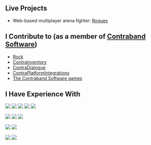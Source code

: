 ## Live Projects

- Web-based multiplayer arena fighter: [Rogues](https://rogues.seraph.parts/)

## I Contribute to (as a member of [Contraband Software](https://github.com/Contraband-Software/))

- [Rock](https://github.com/Contraband-Software/Rock/)
- [ContraInventory](https://github.com/Contraband-Software/ContraInventory)
- [ContraDialogue](https://github.com/Contraband-Software/ContraDialogue)
- [ContraPlatformIntegrations](https://github.com/Contraband-Software/ContraPlatformIntegrations)
- [The Contraband Software games](https://github.com/Contraband-Software)

## I Have Experience With

<p align="center">
  
![](https://img.shields.io/badge/Python-FFD43B?style=for-the-badge&logo=python&logoColor=blue)
![](https://img.shields.io/badge/C%2B%2B-00599C?style=for-the-badge&logo=c%2B%2B&logoColor=white)
![](https://img.shields.io/badge/C%23-239120?style=for-the-badge&logo=c-sharp&logoColor=white)
![](https://img.shields.io/badge/Haskell-5D4F85?style=for-the-badge&logo=haskell&logoColor=white)
![](https://img.shields.io/badge/OpenJDK-ED8B00?style=for-the-badge&logo=openjdk&logoColor=white)

![](https://img.shields.io/badge/HTML5-E34F26?style=for-the-badge&logo=html5&logoColor=white)
![](https://img.shields.io/badge/CSS3-1572B6?style=for-the-badge&logo=css3&logoColor=white)
![](https://img.shields.io/badge/JavaScript-323330?style=for-the-badge&logo=javascript&logoColor=F7DF1E)

![](https://img.shields.io/badge/Unity-100000?style=for-the-badge&logo=unity&logoColor=white)
![](https://img.shields.io/badge/.NET-512BD4?style=for-the-badge&logo=dotnet&logoColor=white)

![](https://img.shields.io/badge/Ubuntu-E95420?style=for-the-badge&logo=ubuntu&logoColor=white)
![](https://img.shields.io/badge/Windows-0078D6?style=for-the-badge&logo=windows&logoColor=white)

</p>
